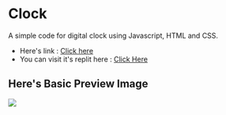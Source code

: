 # Clock
A simple code for digital clock using Javascript, HTML and CSS.
<ul>
<li> Here's link : <a href="https://clock.ssatendra790.repl.co/">Click here</a> </li>
<li> You can visit it's replit here : <a href="https://replit.com/@ssatendra790/Clock">Click Here</a> </li>
</ul>
<h2> Here's Basic Preview Image </h2>
<img src="https://www.linkpicture.com/q/Screenshot_20230212_173952.png"/>
